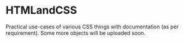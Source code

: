 # HTMLandCSS
Practical use-cases of various CSS things with documentation (as per requirement).
Some more objects will be uploaded soon.
